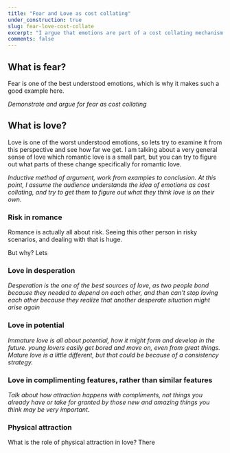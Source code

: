 ```yaml
---
title: "Fear and Love as cost collating"
under_construction: true
slug: fear-love-cost-collate
excerpt: "I argue that emotions are part of a cost collating mechanism at the highest level of the human experience. I bring out love and fear as examples that I am interested in, and argue that the dynamics of these emotions can be treated as a type of cost collating. "
comments: false
---
```


## What is fear?

Fear is one of the best understood emotions, which is why it makes such a good example here.


*Demonstrate and argue for fear as cost collating*


## What is love?

Love is one of the worst understood emotions, so lets try to examine it from this perspective and see how far we get. I am talking about a very general sense of love which romantic love is a small part, but you can try to figure out what parts of these change specifically for romantic love.

*Inductive method of argument, work from examples to conclusion. At this point, I assume the audience understands the idea of emotions as cost collating, and try to get them to figure out what they think love is on their own.*

### Risk in romance

Romance is actually all about risk. Seeing this other person in risky scenarios, and dealing with that is huge.

But why? Lets

### Love in desperation

*Desperation is the one of the best sources of love, as two  people bond because they needed to depend on each other, and then can't stop loving each other because they realize that another desperate situation might arise again*

### Love in potential

*Immature love is all about potential, how it might form and develop in the future. young lovers easily get bored and move on, even from great things. Mature love is a little different, but that could be because of a consistency strategy.*

### Love in complimenting features, rather than similar features

*Talk about how attraction happens with compliments, not things you already have or take for granted by those new and amazing things you think may be very important.*

### Physical attraction

What is the role of physical attraction in love? There
